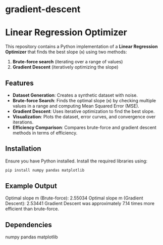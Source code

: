 # gradient-descent

# Linear Regression Optimizer

This repository contains a Python implementation of a **Linear Regression Optimizer** that finds the best slope (`m`) using two methods:

1. **Brute-force search** (iterating over a range of values)
2. **Gradient Descent** (iteratively optimizing the slope)

## Features

- **Dataset Generation**: Creates a synthetic dataset with noise.
- **Brute-force Search**: Finds the optimal slope (`m`) by checking multiple values in a range and computing Mean Squared Error (MSE).
- **Gradient Descent**: Uses iterative optimization to find the best slope.
- **Visualization**: Plots the dataset, error curves, and convergence over iterations.
- **Efficiency Comparison**: Compares brute-force and gradient descent methods in terms of efficiency.

## Installation

Ensure you have Python installed. Install the required libraries using:

```bash
pip install numpy pandas matplotlib
```
## Example Output
Optimal slope m (Brute-force): 2.55034
Optimal slope m (Gradient Descent): 2.53441
Gradient Descent was approximately 7.14 times more efficient than brute-force.

## Dependencies
numpy
pandas
matplotlib

